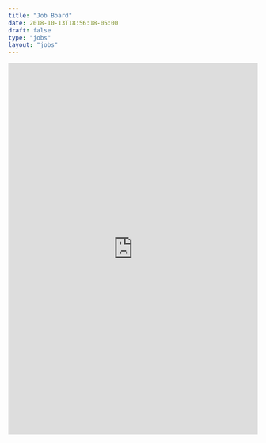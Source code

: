 ```yaml
---
title: "Job Board"
date: 2018-10-13T18:56:18-05:00
draft: false
type: "jobs"
layout: "jobs"
---
```


<iframe title="Client Iframe Example" width="100%" height="750" src="https://s3.amazonaws.com/tech-jobs-list/index.html" style="border:none">
</iframe>
